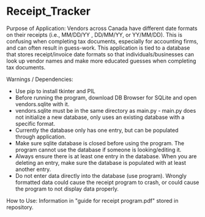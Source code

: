 # Receipt_Tracker
Purpose of Application: Vendors across Canada have different date formats on their receipts (i.e., MM/DD/YY , DD/MM/YY, or YY/MM/DD). This is confusing when completing tax documents, especially for accounting firms, and can often result in guess-work. This application is tied to a database that stores receipt/invoice date formats so that individuals/businesses can look up vendor names and make more educated guesses when completing tax documents.


Warnings / Dependencies:  
- Use pip to install tkinter and PIL
- Before running the program, download DB Browser for SQLite and open vendors.sqlite with it.
- vendors.sqlite must be in the same directory as main.py - main.py does not initialize a new database, only uses an existing database with a specific format.
- Currently the database only has one entry, but can be populated through application.
- Make sure sqlite database is closed before using the program. The program cannot use the database if someone is looking/editing it.
- Always ensure there is at least one entry in the database. When you are deleting an entry, make sure the database is populated with at least another entry.
- Do not enter data directly into the database (use program). Wrongly formatted data could cause the receipt program to crash, or could cause the program to not display data properly. 

How to Use: Information in "guide for receipt program.pdf" stored in repository.
